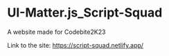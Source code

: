 # UI-Matter.js_Script-Squad
A website made for Codebite2K23 

Link to the site: https://script-squad.netlify.app/
